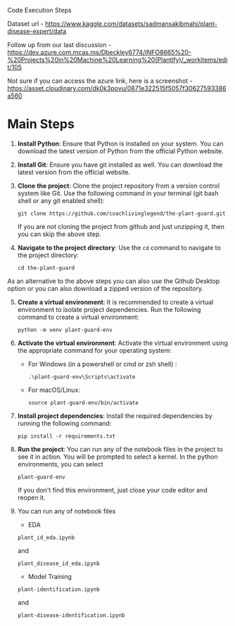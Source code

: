 Code Execution Steps

Dataset url - https://www.kaggle.com/datasets/sadmansakibmahi/plant-disease-expert/data

Follow up from our last discussion - https://dev.azure.com.mcas.ms/Dbeckley6774/INFO8665%20-%20Projects%20in%20Machine%20Learning%20(Plantify)/_workitems/edit/105

Not sure if you can access the azure link, here is a screenshot - 
https://asset.cloudinary.com/dk0k3povu/0871e322515f5057f30627593386a560


# **Main Steps**
1. **Install Python**: Ensure that Python is installed on your system. You can download the latest version of Python from the official Python website.

2. **Install Git**: Ensure you have git installed as well. You can download the latest version from the official website.

3. **Clone the project**: Clone the project repository from a version control system like Git. Use the following command in your terminal (git bash shell or any git enabled shell):
    ```
    git clone https://github.com/coachlivinglegend/the-plant-guard.git
    ```

    If you are not cloning the project from github and just unzipping it, then you can skip the above step.

4. **Navigate to the project directory**: Use the `cd` command to navigate to the project directory:
    ```
    cd the-plant-guard
    ```

As an alternative to the above steps you can also use the Github Desktop option or you can also download a zipped version of the repository.

5. **Create a virtual environment**: It is recommended to create a virtual environment to isolate project dependencies. Run the following command to create a virtual environment:
    ```
    python -m venv plant-guard-env
    ```

6. **Activate the virtual environment**: Activate the virtual environment using the appropriate command for your operating system:
    - For Windows (in a powershell or cmd or zsh shell) :
      ```
      .\plant-guard-env\Scripts\activate
      ```
    - For macOS/Linux:
      ```
      source plant-guard-env/bin/activate
      ```

7. **Install project dependencies**: Install the required dependencies by running the following command:
    ```
    pip install -r requirements.txt
    ```

8. **Run the project**: You can run any of the notebook files in the project to see it in action.
    You will be prompted to select a kernel. In the python environments, you can select
    ```
    plant-guard-env
    ```
    If you don't find this environment, just close your code editor and reopen it.

9. You can run any of notebook files
    - EDA
    ```
    plant_id_eda.ipynb
    ```
    and 
     ```
    plant_disease_id_eda.ipynb
    ```

    - Model Training
    ```
    plant-identification.ipynb
    ```
    and 
     ```
    plant-disease-identification.ipynb
    ```
